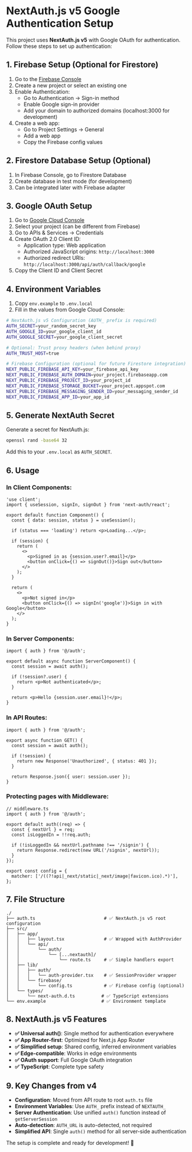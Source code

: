 # NextAuth.js v5 Google Authentication Setup

This project uses **NextAuth.js v5** with Google OAuth for authentication. Follow these steps to set up authentication:

## 1. Firebase Setup (Optional for Firestore)

1. Go to the [Firebase Console](https://console.firebase.google.com/)
2. Create a new project or select an existing one
3. Enable Authentication:
   - Go to Authentication → Sign-in method
   - Enable Google sign-in provider
   - Add your domain to authorized domains (localhost:3000 for development)
4. Create a web app:
   - Go to Project Settings → General
   - Add a web app
   - Copy the Firebase config values

## 2. Firestore Database Setup (Optional)

1. In Firebase Console, go to Firestore Database
2. Create database in test mode (for development)
3. Can be integrated later with Firebase adapter

## 3. Google OAuth Setup

1. Go to [Google Cloud Console](https://console.cloud.google.com/)
2. Select your project (can be different from Firebase)
3. Go to APIs & Services → Credentials
4. Create OAuth 2.0 Client ID:
   - Application type: Web application
   - Authorized JavaScript origins: `http://localhost:3000`
   - Authorized redirect URIs: `http://localhost:3000/api/auth/callback/google`
5. Copy the Client ID and Client Secret

## 4. Environment Variables

1. Copy `env.example` to `.env.local`
2. Fill in the values from Google Cloud Console:

```bash
# NextAuth.js v5 Configuration (AUTH_ prefix is required)
AUTH_SECRET=your_random_secret_key
AUTH_GOOGLE_ID=your_google_client_id
AUTH_GOOGLE_SECRET=your_google_client_secret

# Optional: Trust proxy headers (when behind proxy)
AUTH_TRUST_HOST=true

# Firebase Configuration (optional for future Firestore integration)
NEXT_PUBLIC_FIREBASE_API_KEY=your_firebase_api_key
NEXT_PUBLIC_FIREBASE_AUTH_DOMAIN=your_project.firebaseapp.com
NEXT_PUBLIC_FIREBASE_PROJECT_ID=your_project_id
NEXT_PUBLIC_FIREBASE_STORAGE_BUCKET=your_project.appspot.com
NEXT_PUBLIC_FIREBASE_MESSAGING_SENDER_ID=your_messaging_sender_id
NEXT_PUBLIC_FIREBASE_APP_ID=your_app_id
```

## 5. Generate NextAuth Secret

Generate a secret for NextAuth.js:

```bash
openssl rand -base64 32
```

Add this to your `.env.local` as `AUTH_SECRET`.

## 6. Usage

### In Client Components:

```tsx
'use client';
import { useSession, signIn, signOut } from 'next-auth/react';

export default function Component() {
  const { data: session, status } = useSession();

  if (status === 'loading') return <p>Loading...</p>;

  if (session) {
    return (
      <>
        <p>Signed in as {session.user?.email}</p>
        <button onClick={() => signOut()}>Sign out</button>
      </>
    );
  }
  
  return (
    <>
      <p>Not signed in</p>
      <button onClick={() => signIn('google')}>Sign in with Google</button>
    </>
  );
}
```

### In Server Components:

```tsx
import { auth } from '@/auth';

export default async function ServerComponent() {
  const session = await auth();

  if (!session?.user) {
    return <p>Not authenticated</p>;
  }

  return <p>Hello {session.user.email}!</p>;
}
```

### In API Routes:

```tsx
import { auth } from '@/auth';

export async function GET() {
  const session = await auth();
  
  if (!session) {
    return new Response('Unauthorized', { status: 401 });
  }
  
  return Response.json({ user: session.user });
}
```

### Protecting pages with Middleware:

```tsx
// middleware.ts
import { auth } from '@/auth';

export default auth((req) => {
  const { nextUrl } = req;
  const isLoggedIn = !!req.auth;

  if (!isLoggedIn && nextUrl.pathname !== '/signin') {
    return Response.redirect(new URL('/signin', nextUrl));
  }
});

export const config = {
  matcher: ['/((?!api|_next/static|_next/image|favicon.ico).*)'],
};
```

## 7. File Structure

```
./
├── auth.ts                          # ✅ NextAuth.js v5 root configuration
├── src/
│   ├── app/
│   │   ├── layout.tsx               # ✅ Wrapped with AuthProvider
│   │   └── api/
│   │       └── auth/
│   │           └── [...nextauth]/
│   │               └── route.ts     # ✅ Simple handlers export
│   ├── lib/
│   │   ├── auth/
│   │   │   └── auth-provider.tsx    # ✅ SessionProvider wrapper
│   │   └── firebase/
│   │       └── config.ts            # ✅ Firebase config (optional)
│   └── types/
│       └── next-auth.d.ts          # ✅ TypeScript extensions
└── env.example                     # ✅ Environment template
```

## 8. NextAuth.js v5 Features

- **✅ Universal auth()**: Single method for authentication everywhere
- **✅ App Router-first**: Optimized for Next.js App Router
- **✅ Simplified setup**: Shared config, inferred environment variables
- **✅ Edge-compatible**: Works in edge environments
- **✅ OAuth support**: Full Google OAuth integration
- **✅ TypeScript**: Complete type safety

## 9. Key Changes from v4

- **Configuration**: Moved from API route to root `auth.ts` file
- **Environment Variables**: Use `AUTH_` prefix instead of `NEXTAUTH_`
- **Server Authentication**: Use unified `auth()` function instead of `getServerSession`
- **Auto-detection**: `AUTH_URL` is auto-detected, not required
- **Simplified API**: Single `auth()` method for all server-side authentication

The setup is complete and ready for development! 🚀 